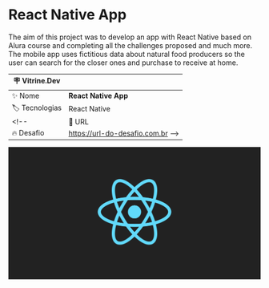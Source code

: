 # React Native App

The aim of this project was to develop an app with React Native based on Alura course and completing all the challenges proposed and much more.
The mobile app uses fictitious data about natural food producers so the user can search for the closer ones and purchase to receive at home.

| :placard: Vitrine.Dev |     |
| -------------  | --- |
| :sparkles: Nome        | **React Native App**
| :label: Tecnologias | React Native
<!-- | :rocket: URL         | https://url-deploy.com.br
| :fire: Desafio     | https://url-do-desafio.com.br -->

<!-- Inserir imagem com a #vitrinedev ao final do link -->
![](https://github.com/rd-coutinho/ReactNative-App/blob/main/react-native.png#vitrinedev)

<!-- ## Projects details

Textos e imagens que descrevam seu projeto, suas conquistas, seus desafios, próximos passos, etc... -->

